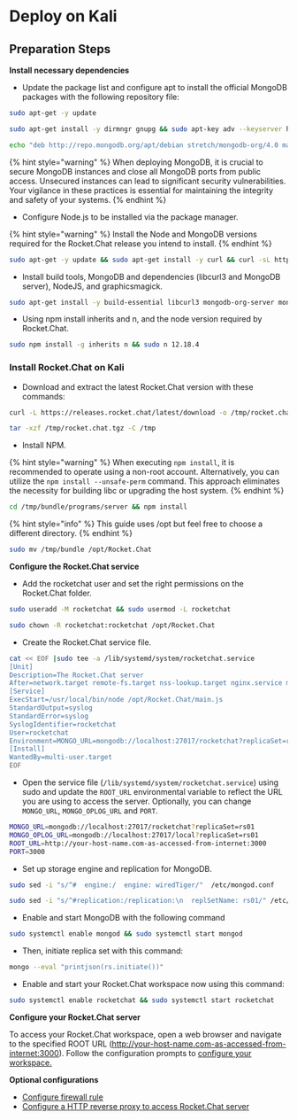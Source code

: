 # Deploy on Kali

## Preparation Steps

**Install necessary dependencies**

* Update the package list and configure apt to install the official MongoDB packages with the following repository file:

```bash
sudo apt-get -y update
```

```bash
sudo apt-get install -y dirmngr gnupg && sudo apt-key adv --keyserver hkp://keyserver.ubuntu.com:80 --recv 9DA31620334BD75D9DCB49F368818C72E52529D4
```

```bash
echo "deb http://repo.mongodb.org/apt/debian stretch/mongodb-org/4.0 main" | sudo tee /etc/apt/sources.list.d/mongodb-org-4.0.list
```

{% hint style="warning" %}
When deploying MongoDB, it is crucial to secure MongoDB instances and close all MongoDB ports from public access. Unsecured instances can lead to significant security vulnerabilities. Your vigilance in these practices is essential for maintaining the integrity and safety of your systems.
{% endhint %}

* Configure Node.js to be installed via the package manager.

{% hint style="warning" %}
Install the Node and MongoDB versions required for the Rocket.Chat release you intend to install.
{% endhint %}

```bash
sudo apt-get -y update && sudo apt-get install -y curl && curl -sL https://deb.nodesource.com/setup_12.x | sudo bash -
```

* Install build tools, MongoDB and dependencies (libcurl3 and MongoDB server), NodeJS, and graphicsmagick.

```bash
sudo apt-get install -y build-essential libcurl3 mongodb-org-server mongodb-org nodejs graphicsmagick
```

* Using npm install inherits and n, and the node version required by Rocket.Chat.

```bash
sudo npm install -g inherits n && sudo n 12.18.4
```

### **Install Rocket.Chat on Kali**

* Download and extract the latest Rocket.Chat version with these commands:

```bash
curl -L https://releases.rocket.chat/latest/download -o /tmp/rocket.chat.tgz
```

```bash
tar -xzf /tmp/rocket.chat.tgz -C /tmp
```

* Install NPM.

{% hint style="warning" %}
When executing `npm install`, it is recommended to operate using a non-root account. Alternatively, you can utilize the `npm install --unsafe-perm` command. This approach eliminates the necessity for building libc or upgrading the host system.
{% endhint %}

```bash
cd /tmp/bundle/programs/server && npm install
```

{% hint style="info" %}
This guide uses /opt but feel free to choose a different directory.
{% endhint %}

```bash
sudo mv /tmp/bundle /opt/Rocket.Chat
```

**Configure the Rocket.Chat service**

* Add the rocketchat user and set the right permissions on the Rocket.Chat folder.

```bash
sudo useradd -M rocketchat && sudo usermod -L rocketchat
```

```bash
sudo chown -R rocketchat:rocketchat /opt/Rocket.Chat
```

* Create the Rocket.Chat service file.

```bash
cat << EOF |sudo tee -a /lib/systemd/system/rocketchat.service
[Unit]
Description=The Rocket.Chat server
After=network.target remote-fs.target nss-lookup.target nginx.service mongod.service
[Service]
ExecStart=/usr/local/bin/node /opt/Rocket.Chat/main.js
StandardOutput=syslog
StandardError=syslog
SyslogIdentifier=rocketchat
User=rocketchat
Environment=MONGO_URL=mongodb://localhost:27017/rocketchat?replicaSet=rs01 MONGO_OPLOG_URL=mongodb://localhost:27017/local?replicaSet=rs01 ROOT_URL=http://localhost:3000/ PORT=3000
[Install]
WantedBy=multi-user.target
EOF
```

* Open the service file (`/lib/systemd/system/rocketchat.service`) using sudo and update the `ROOT_URL` environmental variable to reflect the URL you are using to access the server. Optionally, you can change `MONGO_URL`, `MONGO_OPLOG_URL` and `PORT`.

```bash
MONGO_URL=mongodb://localhost:27017/rocketchat?replicaSet=rs01
MONGO_OPLOG_URL=mongodb://localhost:27017/local?replicaSet=rs01
ROOT_URL=http://your-host-name.com-as-accessed-from-internet:3000
PORT=3000
```

* Set up storage engine and replication for MongoDB.

```bash
sudo sed -i "s/^#  engine:/  engine: wiredTiger/"  /etc/mongod.conf
```

```bash
sudo sed -i "s/^#replication:/replication:\n  replSetName: rs01/" /etc/mongod.conf
```

* Enable and start MongoDB with the following command

```bash
sudo systemctl enable mongod && sudo systemctl start mongod
```

* Then, initiate replica set with this command:

```bash
mongo --eval "printjson(rs.initiate())"
```

* Enable and start your Rocket.Chat workspace now using this command:

```bash
sudo systemctl enable rocketchat && sudo systemctl start rocketchat
```

**Configure your Rocket.Chat server**

To access your Rocket.Chat workspace, open a web browser and navigate to the specified ROOT URL (http://your-host-name.com-as-accessed-from-internet:3000). Follow the configuration prompts to [configure your workspace.](https://docs.rocket.chat/setup-and-configure/accessing-your-workspace/rocket.chat-setup-wizard#setup-wizard)

**Optional configurations**

* [Configure firewall rule](../../../setup-and-configure/environment-configuration/firewall-configuration.md)
* [Configure a HTTP reverse proxy to access Rocket.Chat server](../../../setup-and-configure/environment-configuration/configuring-ssl-reverse-proxy.md)
